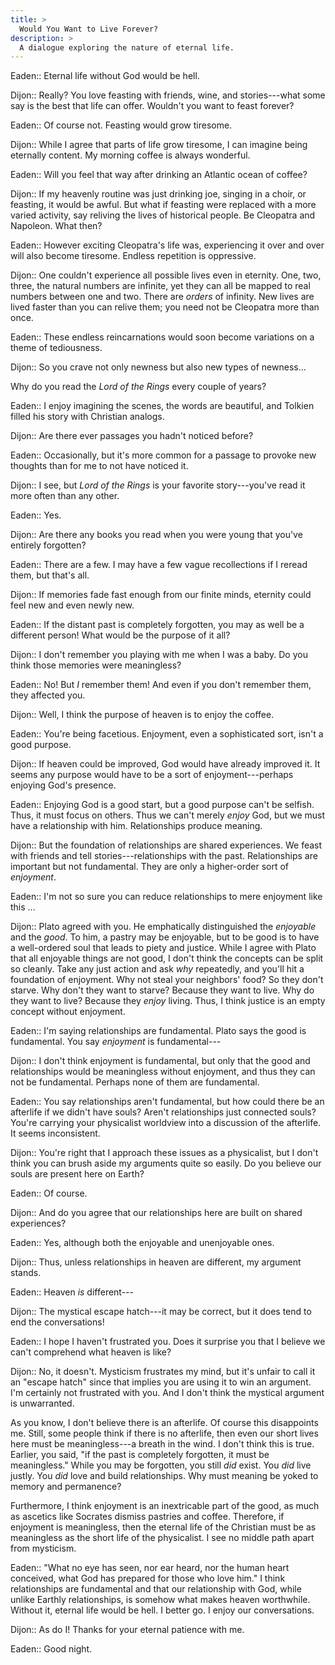 ```yaml
---
title: >
  Would You Want to Live Forever?
description: >
  A dialogue exploring the nature of eternal life.
---
```


Eaden:: Eternal life without God would be hell.

Dijon:: Really? You love feasting with friends, wine, and stories---what some say is the best that life can offer. Wouldn't you want to feast forever?

Eaden:: Of course not. Feasting would grow tiresome.

Dijon:: While I agree that parts of life grow tiresome, I can imagine being eternally content. My morning coffee is always wonderful.

Eaden:: Will you feel that way after drinking an Atlantic ocean of coffee?

Dijon:: If my heavenly routine was just drinking joe, singing in a choir, or feasting, it would be awful. But what if feasting were replaced with a more varied activity, say reliving the lives of historical people. Be Cleopatra and Napoleon. What then?

Eaden:: However exciting Cleopatra's life was, experiencing it over and over will also become tiresome. Endless repetition is oppressive.

Dijon:: One couldn't experience all possible lives even in eternity. One, two, three, the natural numbers are infinite, yet they can all be mapped to real numbers between one and two. There are _orders_ of infinity. New lives are lived faster than you can relive them; you need not be Cleopatra more than once.

Eaden:: These endless reincarnations would soon become variations on a theme of tediousness.

Dijon:: So you crave not only newness but also new types of newness...

Why do you read the _Lord of the Rings_ every couple of years?

Eaden:: I enjoy imagining the scenes, the words are beautiful, and Tolkien filled his story with Christian analogs.

Dijon:: Are there ever passages you hadn't noticed before?

Eaden:: Occasionally, but it's more common for a passage to provoke new thoughts than for me to not have noticed it.

Dijon:: I see, but _Lord of the Rings_ is your favorite story---you've read it more often than any other.

Eaden:: Yes.

Dijon:: Are there any books you read when you were young that you've entirely forgotten?

Eaden:: There are a few. I may have a few vague recollections if I reread them, but that's all.

Dijon:: If memories fade fast enough from our finite minds, eternity could feel new and even newly new.

Eaden:: If the distant past is completely forgotten, you may as well be a different person! What would be the purpose of it all?

Dijon:: I don't remember you playing with me when I was a baby. Do you think those memories were meaningless?

Eaden:: No! But _I_ remember them! And even if you don't remember them, they affected you.

Dijon:: Well, I think the purpose of heaven is to enjoy the coffee.

Eaden:: You're being facetious. Enjoyment, even a sophisticated sort, isn't a good purpose.

Dijon:: If heaven could be improved, God would have already improved it. It seems any purpose would have to be a sort of enjoyment---perhaps enjoying God's presence.

Eaden:: Enjoying God is a good start, but a good purpose can't be selfish. Thus, it must focus on others. Thus we can't merely _enjoy_ God, but we must have a relationship with him. Relationships produce meaning.

Dijon:: But the foundation of relationships are shared experiences. We feast with friends and tell stories---relationships with the past. Relationships are important but not fundamental. They are only a higher-order sort of _enjoyment_.

Eaden:: I'm not so sure you can reduce relationships to mere enjoyment like this ...

Dijon:: Plato agreed with you. He emphatically distinguished the _enjoyable_ and the _good_. To him, a pastry may be enjoyable, but to be good is to have a well-ordered soul that leads to piety and justice. While I agree with Plato that all enjoyable things are not good, I don't think the concepts can be split so cleanly. Take any just action and ask _why_ repeatedly, and you'll hit a foundation of enjoyment. Why not steal your neighbors' food? So they don't starve. Why don't they want to starve? Because they want to live. Why do they want to live? Because they _enjoy_ living. Thus, I think justice is an empty concept without enjoyment.

Eaden:: I'm saying relationships are fundamental. Plato says the good is fundamental. You say _enjoyment_ is fundamental---

Dijon:: I don't think enjoyment is fundamental, but only that the good and relationships would be meaningless without enjoyment, and thus they can not be fundamental. Perhaps none of them are fundamental.

Eaden:: You say relationships aren't fundamental, but how could there be an afterlife if we didn't have souls? Aren't relationships just connected souls? You're carrying your physicalist worldview into a discussion of the afterlife. It seems inconsistent.

Dijon:: You're right that I approach these issues as a physicalist, but I don't think you can brush aside my arguments quite so easily. Do you believe our souls are present here on Earth?

Eaden:: Of course.

Dijon:: And do you agree that our relationships here are built on shared experiences?

Eaden:: Yes, although both the enjoyable and unenjoyable ones.

Dijon:: Thus, unless relationships in heaven are different, my argument stands.

Eaden:: Heaven _is_ different---

Dijon:: The mystical escape hatch---it may be correct, but it does tend to end the conversations!

Eaden:: I hope I haven't frustrated you. Does it surprise you that I believe we can't comprehend what heaven is like?

Dijon:: No, it doesn't. Mysticism frustrates my mind, but it's unfair to call it an "escape hatch" since that implies you are using it to win an argument. I'm certainly not frustrated with you. And I don't think the mystical argument is unwarranted.

As you know, I don't believe there is an afterlife. Of course this disappoints me. Still, some people think if there is no afterlife, then even our short lives here must be meaningless---a breath in the wind. I don't think this is true. Earlier, you said, "if the past is completely forgotten, it must be meaningless." While you may be forgotten, you still _did_ exist. You _did_ live justly. You _did_ love and build relationships. Why must meaning be yoked to memory and permanence?

Furthermore, I think enjoyment is an inextricable part of the good, as much as ascetics like Socrates dismiss pastries and coffee. Therefore, if enjoyment is meaningless, then the eternal life of the Christian must be as meaningless as the short life of the physicalist. I see no middle path apart from mysticism.

Eaden:: "What no eye has seen, nor ear heard, nor the human heart conceived, what God has prepared for those who love him." I think relationships are fundamental and that our relationship with God, while unlike Earthly relationships, is somehow what makes heaven worthwhile. Without it, eternal life would be hell. I better go. I enjoy our conversations.

Dijon:: As do I! Thanks for your eternal patience with me.

Eaden:: Good night.
